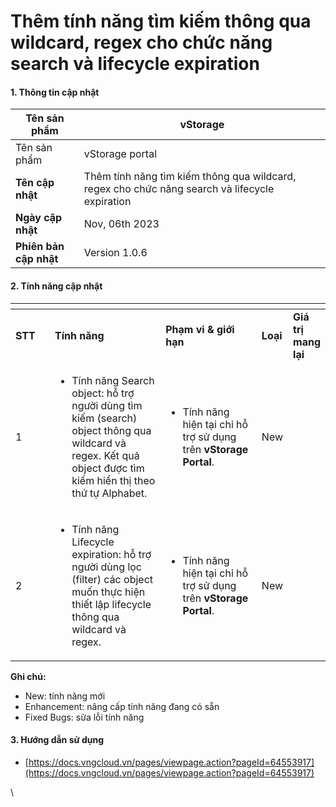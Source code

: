 # Thêm tính năng tìm kiếm thông qua wildcard, regex cho chức năng search và lifecycle expiration

#### 1. Thông tin cập nhật <a href="#themtinhnangtimkiemthongquawildcard-regexchochucnangsearchvalifecycleexpiration-1.thongtincapnhat" id="themtinhnangtimkiemthongquawildcard-regexchochucnangsearchvalifecycleexpiration-1.thongtincapnhat"></a>

| **Tên sản phẩm**       | vStorage                                                                                       |
| ---------------------- | ---------------------------------------------------------------------------------------------- |
| Tên sản phẩm           | vStorage portal                                                                                |
| **Tên cập nhật**       | Thêm tính năng tìm kiếm thông qua wildcard, regex cho chức năng search và lifecycle expiration |
| **Ngày cập nhật**      | Nov, 06th 2023                                                                                 |
| **Phiên bản cập nhật** | Version 1.0.6                                                                                  |

#### 2. Tính năng cập nhật <a href="#themtinhnangtimkiemthongquawildcard-regexchochucnangsearchvalifecycleexpiration-2.tinhnangcapnhat" id="themtinhnangtimkiemthongquawildcard-regexchochucnangsearchvalifecycleexpiration-2.tinhnangcapnhat"></a>

<table data-header-hidden><thead><tr><th width="80"></th><th width="280"></th><th width="223"></th><th></th><th></th></tr></thead><tbody><tr><td><strong>STT</strong></td><td><strong>Tính năng</strong></td><td><strong>Phạm vi &#x26; giới hạn</strong></td><td><strong>Loại</strong></td><td><strong>Giá trị mang lại</strong></td></tr><tr><td>1</td><td><ul><li>Tính năng Search object: hỗ trợ người dùng tìm kiếm (search) object thông qua wildcard và regex. Kết quả object được tìm kiếm hiển thị theo thứ tự Alphabet.</li></ul></td><td><ul><li>Tính năng hiện tại chỉ hỗ trợ sử dụng trên <strong>vStorage Portal</strong>.</li></ul></td><td>New</td><td><br></td></tr><tr><td>2</td><td><ul><li>Tính năng Lifecycle expiration: hỗ trợ người dùng lọc (filter) các object muốn thực hiện thiết lập lifecycle thông qua wildcard và regex.</li></ul></td><td><ul><li>Tính năng hiện tại chỉ hỗ trợ sử dụng trên <strong>vStorage Portal</strong>.</li></ul></td><td>New</td><td><br></td></tr></tbody></table>

**Ghi chú:**

* New: tính năng mới
* Enhancement: nâng cấp tính năng đang có sẵn
* Fixed Bugs: sửa lỗi tính năng

#### 3. Hướng dẫn sử dụng <a href="#themtinhnangtimkiemthongquawildcard-regexchochucnangsearchvalifecycleexpiration-3.huongdansudung" id="themtinhnangtimkiemthongquawildcard-regexchochucnangsearchvalifecycleexpiration-3.huongdansudung"></a>

* [https://docs.vngcloud.vn/pages/viewpage.action?pageId=64553917](https://docs.vngcloud.vn/pages/viewpage.action?pageId=64553917)

\
